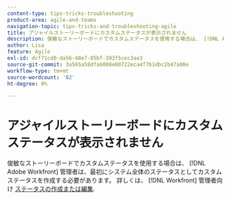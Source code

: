 ```yaml
---
content-type: tips-tricks-troubleshooting
product-area: agile-and-teams
navigation-topic: tips-tricks-and-troubleshooting-agile
title: アジャイルストーリーボードにカスタムステータスが表示されません
description: 俊敏なストーリーボードでカスタムステータスを使用する場合は、 [!DNL Adobe Workfront] 管理者は、最初にシステム全体のステータスとしてカスタムステータスを作成する必要があります。
author: Lisa
feature: Agile
exl-id: dcf71cd0-da56-48e7-85bf-393f5cec3ae3
source-git-commit: 3a565a58dfa6008e00722eca4f7b1dbc2b47a08e
workflow-type: tm+mt
source-wordcount: '82'
ht-degree: 0%

---
```


# アジャイルストーリーボードにカスタムステータスが表示されません

俊敏なストーリーボードでカスタムステータスを使用する場合は、 [!DNL Adobe Workfront] 管理者は、最初にシステム全体のステータスとしてカスタムステータスを作成する必要があります。 詳しくは、 [!DNL Workfront] 管理者向け [ステータスの作成または編集](../../administration-and-setup/customize-workfront/creating-custom-status-and-priority-labels/create-or-edit-a-status.md).

